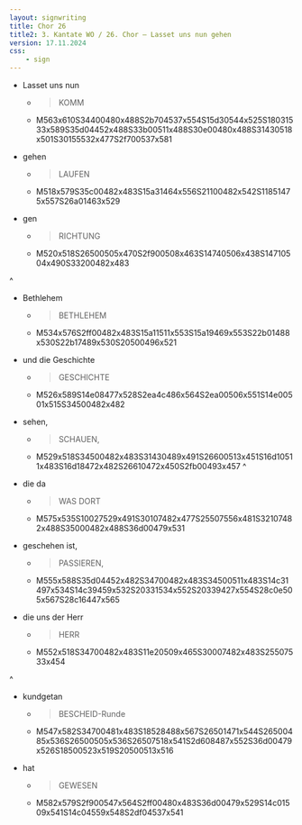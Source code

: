 ```yaml
---
layout: signwriting
title: Chor 26
title2: 3. Kantate WO / 26. Chor – Lasset uns nun gehen
version: 17.11.2024
css:
    - sign
---
```


<!--
https://www.signbank.org/signpuddle2.0/searchword.php
https://www.sutton-signwriting.io/signmaker
-->

- Lasset uns nun
  + > KOMM
  + M563x610S34400480x488S2b704537x554S15d30544x525S18031533x589S35d04452x488S33b00511x488S30e00480x488S31430518x501S30155532x477S2f700537x581

- gehen
  + > LAUFEN
  + M518x579S35c00482x483S15a31464x556S21100482x542S11851475x557S26a01463x529

- gen
  + > RICHTUNG
  + M520x518S26500505x470S2f900508x463S14740506x438S14710504x490S33200482x483

^

- Bethlehem
  + > BETHLEHEM
  + M534x576S2ff00482x483S15a11511x553S15a19469x553S22b01488x530S22b17489x530S20500496x521

- und die Geschichte
  + > GESCHICHTE
  + M526x589S14e08477x528S2ea4c486x564S2ea00506x551S14e00501x515S34500482x482

- sehen,
  + > SCHAUEN,
  + M529x518S34500482x483S31430489x491S26600513x451S16d10511x483S16d18472x482S26610472x450S2fb00493x457
^

- die da
  + > WAS DORT
  + M575x535S10027529x491S30107482x477S25507556x481S32107482x488S35000482x488S36d00479x531

- geschehen ist,
  + > PASSIEREN,
  + M555x588S35d04452x482S34700482x483S34500511x483S14c31497x534S14c39459x532S20331534x552S20339427x554S28c0e505x567S28c16447x565
  
- die uns der Herr
  + > HERR
  + M552x518S34700482x483S11e20509x465S30007482x483S25507533x454

^

- kundgetan
  + > BESCHEID-Runde
  + M547x582S34700481x483S18528488x567S26501471x544S26500485x536S26500505x536S26507518x541S2d608487x552S36d00479x526S18500523x519S20500513x516

- hat
  + > GEWESEN
  + M582x579S2f900547x564S2ff00480x483S36d00479x529S14c01509x541S14c04559x548S2df04537x541
